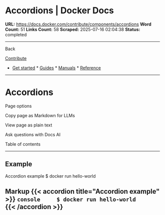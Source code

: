# Accordions | Docker Docs

**URL:** https://docs.docker.com/contribute/components/accordions
**Word Count:** 51
**Links Count:** 58
**Scraped:** 2025-07-16 02:04:38
**Status:** completed

---

Back

[Contribute](https://docs.docker.com/contribute/)

  * [Get started](https://docs.docker.com/get-started/)   * [Guides](https://docs.docker.com/guides/)   * [Manuals](https://docs.docker.com/manuals/)   * [Reference](https://docs.docker.com/reference/)

* * *

# Accordions

Page options

Copy page as Markdown for LLMs

View page as plain text

Ask questions with Docs AI

Table of contents

* * *

## Example

Accordion example               $ docker run hello-world     

## Markup               {{< accordion title="Accordion example" >}}          ```console     $ docker run hello-world     ```          {{< /accordion >}}